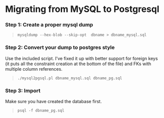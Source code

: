Migrating from MySQL to Postgresql
==================================

### Step 1: Create a proper mysql dump

> `mysqldump --hex-blob --skip-opt  dbname > dbname_mysql.sql`

### Step 2: Convert your dump to postgres style

Use the included script. I've fixed it up with better support for
foreign keys (it puts all the constraint creation at the bottom of the
file) and FKs with multiple column references.

> `./mysql2pgsql.pl dbname_mysql.sql dbname_pg.sql`

### Step 3: Import

Make sure you have created the database first.

> `psql -f dbname_pg.sql`
